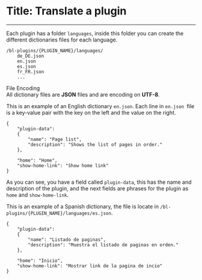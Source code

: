 # Title: Translate a plugin
<!-- Position: 1 -->
---
Each plugin has a folder `languages`, inside this folder you can create the different dictionaries files for each language.

```
/bl-plugins/{PLUGIN_NAME}/languages/
	de_DE.json
	en.json
	es.json
	fr_FR.json
	...
```

<div class="note">
<div class="title">File Encoding</div>
All dictionary files are <b>JSON</b> files and are encoding on <b>UTF-8</b>.
</div>

This is an example of an English dictionary `en.json`. Each line in `en.json `file is a key-value pair with the key on the left and the value on the right.

```
{
	"plugin-data":
	{
		"name": "Page list",
		"description": "Shows the list of pages in order."
	},

	"home": "Home",
	"show-home-link": "Show home link"
}
```

As you can see, you have a field called `plugin-data`, this has the name and description of the plugin, and the next fields are phrases for the plugin as `home` and `show-home-link`.

This is an example of a Spanish dictionary, the file is locate in `/bl-plugins/{PLUGIN_NAME}/languages/es.json`.

```
{
	"plugin-data":
	{
		"name": "Listado de paginas",
		"description": "Muestra el listado de paginas en orden."
	},

	"home": "Inicio",
	"show-home-link": "Mostrar link de la pagina de incio"
}
```
